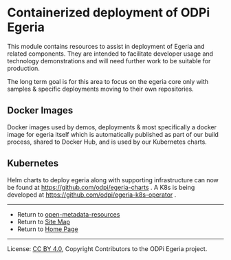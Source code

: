 <!-- SPDX-License-Identifier: CC-BY-4.0 -->
<!-- Copyright Contributors to the Egeria project. -->

# Containerized deployment of ODPi Egeria

This module contains resources to assist in deployment of Egeria and related components. They are intended to
facilitate developer usage and technology demonstrations and will need further work to be suitable for production.

The long term goal is for this area to focus on the egeria core only with samples & specific deployments moving to their own 
repositories. 

## Docker Images

Docker images used by demos, deployments & most specifically a docker image for egeria itself which is automatically published as
part of our build process, shared to Docker Hub, and is used by our Kubernetes charts.

## Kubernetes

Helm charts to deploy egeria along with supporting infrastructure can now be found at https://github.com/odpi/egeria-charts .
A K8s is being developed at https://github.com/odpi/egeria-k8s-operator .

----
* Return to [open-metadata-resources](..)
* Return to [Site Map](../../Content-Organization.md)
* Return to [Home Page](../../index.md)

----
License: [CC BY 4.0](https://creativecommons.org/licenses/by/4.0/),
Copyright Contributors to the ODPi Egeria project.
